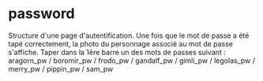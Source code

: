 # password
Structure d'une page d'autentification. Une fois que le mot de passe a été tapé correctement, la photo du personnage associé au mot de passe s'affiche. 
Taper dans la 1ère barre un des mots de passes suivant : 
aragorn_pw / boromir_pw / frodo_pw / gandalf_pw / gimli_pw / legolas_pw / merry_pw / pippin_pw / sam_pw
